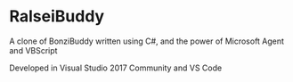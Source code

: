 # RalseiBuddy

A clone of BonziBuddy written using C#, and the power of Microsoft Agent and VBScript

Developed in Visual Studio 2017 Community and VS Code